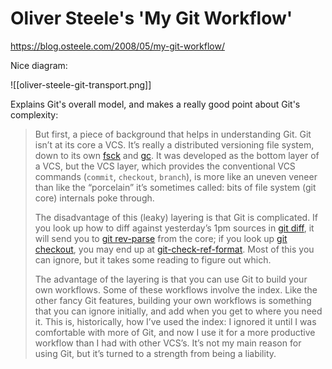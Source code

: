 # Oliver Steele's 'My Git Workflow'

https://blog.osteele.com/2008/05/my-git-workflow/

Nice diagram:

![[oliver-steele-git-transport.png]]

Explains Git's overall model, and makes a really good point about Git's complexity:

> But first, a piece of background that helps in understanding Git. Git isn’t at its core a VCS. It’s really a distributed versioning file system, down to its own [fsck](https://www.kernel.org/pub/software/scm/git/docs/git-fsck.html) and [gc](https://www.kernel.org/pub/software/scm/git/docs/git-gc.html). It was developed as the bottom layer of a VCS, but the VCS layer, which provides the conventional VCS commands (`commit`, `checkout`, `branch`), is more like an uneven veneer than like the “porcelain” it’s sometimes called: bits of file system (git core) internals poke through.
> 
> The disadvantage of this (leaky) layering is that Git is complicated. If you look up how to diff against yesterday’s 1pm sources in [git diff](https://www.kernel.org/pub/software/scm/git/docs/git-diff.html), it will send you to [git rev-parse](https://www.kernel.org/pub/software/scm/git/docs/git-rev-parse.html) from the core; if you look up [git checkout](https://www.kernel.org/pub/software/scm/git/docs/git-checkout.html), you may end up at [git-check-ref-format](https://www.kernel.org/pub/software/scm/git/docs/git-check-ref-format.html). Most of this you can ignore, but it takes some reading to figure out which.
> 
> The advantage of the layering is that you can use Git to build your own workflows. Some of these workflows involve the index. Like the other fancy Git features, building your own workflows is something that you can ignore initially, and add when you get to where you need it. This is, historically, how I’ve used the index: I ignored it until I was comfortable with more of Git, and now I use it for a more productive workflow than I had with other VCS’s. It’s not my main reason for using Git, but it’s turned to a strength from being a liability.
